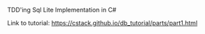 TDD'ing Sql Lite Implementation in C#

Link to tutorial: https://cstack.github.io/db_tutorial/parts/part1.html
